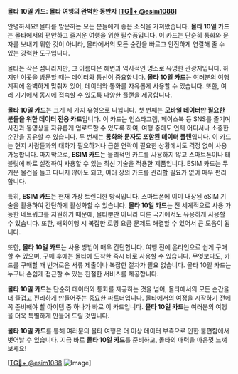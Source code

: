 **몰타 10일 카드: 몰타 여행의 완벽한 동반자 [[TG💪+ @esim1088](https://t.me/s/esim1088)]**

안녕하세요! 몰타를 방문하는 모든 분들에게 좋은 소식을 가져왔습니다. **몰타 10일 카드**는 몰타에서의 편안하고 즐거운 여행을 위한 필수품입니다. 이 카드는 단순히 통화와 문자를 보내기 위한 것이 아니라, 몰타에서의 모든 순간을 빠르고 안전하게 연결해 줄 수 있는 강력한 도구입니다.

몰타는 작은 섬나라지만, 그 아름다운 해변과 역사적인 명소로 유명한 관광지입니다. 하지만 이곳을 방문할 때는 데이터와 통신이 중요합니다. **몰타 10일 카드**는 여러분의 여행 계획에 완벽하게 맞춰져 있어, 데이터와 통화를 자유롭게 사용할 수 있습니다. 또한, 여러 기기에서 동시에 접속할 수 있도록 다양한 플랜을 제공합니다.

**몰타 10일 카드**는 크게 세 가지 유형으로 나뉩니다. 첫 번째는 **모바일 데이터만 필요한 분들을 위한 데이터 전용 카드**입니다. 이 카드는 인스타그램, 페이스북 등 SNS를 즐기며 사진과 동영상을 자유롭게 업로드할 수 있도록 하여, 여행 중에도 언제 어디서나 소중한 순간을 공유할 수 있습니다. 두 번째는 **통화와 문자도 포함된 데이터 플랜**입니다. 이 카드는 현지 사람들과의 대화가 필요하거나 급한 연락이 필요한 상황에서도 걱정 없이 사용 가능합니다. 마지막으로, **ESIM 카드**는 물리적인 카드를 사용하지 않고 스마트폰이나 태블릿에 바로 설정하여 사용할 수 있는 최신 기술을 적용한 제품입니다. ESIM 카드는 무거운 물건을 들고 다니지 않아도 되고, 여러 장의 카드를 관리할 필요가 없어 매우 편리합니다.

특히, **ESIM 카드**는 현재 가장 트렌디한 방식입니다. 스마트폰에 이미 내장된 eSIM 기술을 활용하여 간단하게 활성화할 수 있습니다. **몰타 10일 카드**는 전 세계적으로 사용 가능한 네트워크를 지원하기 때문에, 몰타뿐만 아니라 다른 국가에서도 유용하게 사용할 수 있습니다. 또한, 해외여행 시 복잡한 로밍 요금 문제도 해결할 수 있어서 큰 도움이 됩니다.

또한, **몰타 10일 카드**는 사용 방법이 매우 간단합니다. 여행 전에 온라인으로 쉽게 구매할 수 있으며, 구매 후에는 몰타에 도착한 즉시 바로 사용할 수 있습니다. 무엇보다도, 카드를 구매할 때 번거로운 서류 제출이나 복잡한 절차가 필요 없습니다. 몰타 10일 카드는 누구나 손쉽게 접근할 수 있는 친절한 서비스를 제공합니다.

**몰타 10일 카드**는 단순히 데이터와 통화를 제공하는 것을 넘어, 몰타에서의 모든 순간을 더 즐겁고 편리하게 만들어주는 중요한 파트너입니다. 몰타에서의 여정을 시작하기 전에 꼭 준비해야 할 아이템 중 하나가 바로 이 카드입니다. **몰타 10일 카드**는 여러분의 여행을 더욱 특별하게 만들어 드릴 것입니다.

**몰타 10일 카드**를 통해 여러분의 몰타 여행은 더 이상 데이터 부족으로 인한 불편함에서 벗어날 수 있습니다. 지금 바로 **몰타 10일 카드**를 준비하고, 몰타의 매력을 마음껏 느껴보세요! 

[[TG💪+ @esim1088](https://t.me/s/esim1088) ![Image](https://i.postimg.cc/Y0z9fWf4/image.png)]